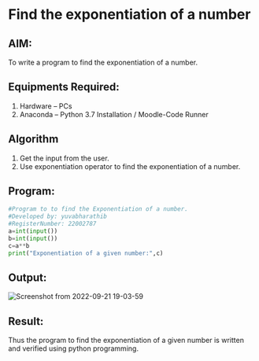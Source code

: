 # Find the exponentiation of a number

## AIM:
To write a program to find the exponentiation of a number.

## Equipments Required:
1. Hardware – PCs
2. Anaconda – Python 3.7 Installation / Moodle-Code Runner

## Algorithm
1. Get the input from the user.
2. Use exponentiation operator to find the exponentiation of a number.

## Program:
```python
#Program to to find the Exponentiation of a number.
#Developed by: yuvabharathib
#RegisterNumber: 22002787
a=int(input()) 
b=int(input()) 
c=a**b
print("Exponentiation of a given number:",c) 
```

## Output:
![Screenshot from 2022-09-21 19-03-59](https://user-images.githubusercontent.com/113497680/191518542-7fdcfc7a-1195-44a4-b3ac-80df1a648055.png)

## Result:
Thus the program to find the exponentiation of a given number is written and verified using python programming.
